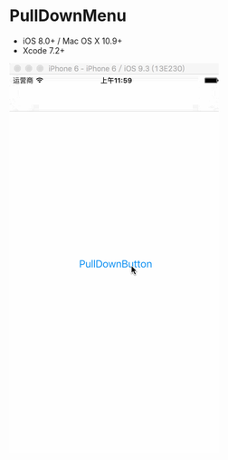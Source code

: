 # PullDownMenu

- iOS 8.0+ / Mac OS X 10.9+ 
- Xcode 7.2+




![image](https://github.com/kimi2000/DJPullDownMenuDemo/blob/master/PullDownMenu.gif)
